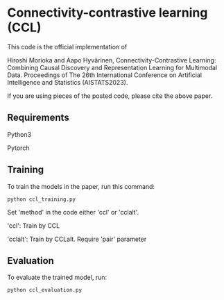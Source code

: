 
# Connectivity-contrastive learning (CCL)

This code is the official implementation of

Hiroshi Morioka and Aapo Hyvärinen, Connectivity-Contrastive Learning: Combining Causal Discovery and Representation Learning for Multimodal Data. 
Proceedings of The 26th International Conference on Artificial Intelligence and Statistics (AISTATS2023).

If you are using pieces of the posted code, please cite the above paper. 


## Requirements

Python3

Pytorch


## Training

To train the models in the paper, run this command:

```train
python ccl_training.py
```

Set 'method' in the code either 'ccl' or 'cclalt'.

'ccl': Train by CCL

'cclalt': Train by CCLalt. Require 'pair' parameter

## Evaluation

To evaluate the trained model, run:

```eval
python ccl_evaluation.py
```
